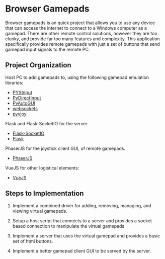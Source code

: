 # Browser Gamepads

Browser gamepads is an quick project that allows you to use any device that can access the internet to connect to a Windows computer as a gamepad. There are other remote control solutions, however they are too clunky, and provide far too many features and complexity. This application specifically provides remote gamepads with just a set of buttons that send gamepad input signals to the remote PC.

## Project Organization

Host PC to add gamepads to, using the following gamepad emulation libraries:
- [PYXInput](https://pypi.org/project/PYXInput/)
- [PyDirectInput](https://pypi.org/project/PyDirectInput/)
- [PyAutoGUI](https://github.com/asweigart/pyautogui)
- [websockets](https://websockets.readthedocs.io/en/stable/)
- [pyvjoy](https://github.com/tidzo/pyvjoy)

Flask and Flask-SocketIO for the server.
- [Flask-SocketIO](https://flask-socketio.readthedocs.io/en/latest/)
- [Flask](https://flask.palletsprojects.com/en/1.1.x/)

PhaserJS for the joystick client GUI, of remote gamepads.
- [PhaserJS](https://phaser.io/)

VueJS for other logistical elements:
- [VueJS](https://vuejs.org/)

## Steps to Implementation

1. Implement a combined driver for adding, removing, managing, and viewing virtual gamepads.

2. Setup a host script that connects to a server and provides a socket based connection to manipulate the virtual gamepads

3. Implement a server that uses the virtual gamepad and provides a basic set of html buttons.

4. Implement a better gamepad client GUI to be served by the server.

